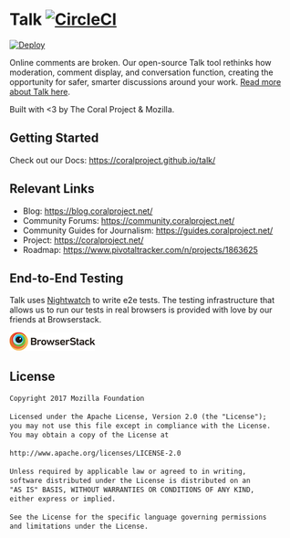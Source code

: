 # Talk [![CircleCI](https://circleci.com/gh/coralproject/talk.svg?style=svg)](https://circleci.com/gh/coralproject/talk)

[![Deploy](https://www.herokucdn.com/deploy/button.svg)](https://dashboard.heroku.com/new?template=https%3A%2F%2Fgithub.com%2Fcoralproject%2Ftalk&env[TALK_FACEBOOK_APP_ID]=ignore&env[TALK_FACEBOOK_APP_SECRET]=ignore)

Online comments are broken. Our open-source Talk tool rethinks how moderation, comment display, and conversation function, creating the opportunity for safer, smarter discussions around your work. [Read more about Talk here](https://coralproject.net/products/talk.html).

Built with <3 by The Coral Project & Mozilla.

## Getting Started

Check out our Docs: https://coralproject.github.io/talk/

## Relevant Links

- Blog: https://blog.coralproject.net/
- Community Forums: https://community.coralproject.net/
- Community Guides for Journalism: https://guides.coralproject.net/
- Project: https://coralproject.net/
- Roadmap: https://www.pivotaltracker.com/n/projects/1863625

## End-to-End Testing

Talk uses [Nightwatch](http://nightwatchjs.org/) to write e2e tests. The testing infrastructure that allows us to run our tests in real browsers is provided with love by our friends at Browserstack.


![](/public/img/browserstack_logo.png)

## License

    Copyright 2017 Mozilla Foundation

    Licensed under the Apache License, Version 2.0 (the "License");
    you may not use this file except in compliance with the License.
    You may obtain a copy of the License at

    http://www.apache.org/licenses/LICENSE-2.0

    Unless required by applicable law or agreed to in writing, 
    software distributed under the License is distributed on an 
    "AS IS" BASIS, WITHOUT WARRANTIES OR CONDITIONS OF ANY KIND, 
    either express or implied.

    See the License for the specific language governing permissions 
    and limitations under the License.
